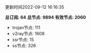 更新时间2022-09-12 16:16:35

**总订阅: 64**
**总节点: 9894**
**有效节点: 2060**
- trojan节点: 111
- v2ray节点: 1608
- ssr节点: 15
- ss节点: 326
